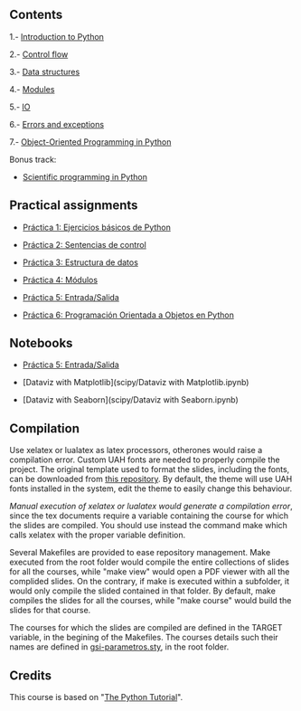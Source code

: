## Contents

1.- [Introduction to Python](1-introduction/)

2.- [Control flow](2-controlflow/)

3.- [Data structures](3-datastructures/)

4.- [Modules](4-modules/)

5.- [IO](5-io/)

6.- [Errors and exceptions](6-exceptions/)

7.- [Object-Oriented Programming in Python](7-oop/)

Bonus track:

* [Scientific programming in Python](scipy/)

## Practical assignments

* [Práctica 1: Ejercicios básicos de Python](assignments/p1.pdf)

* [Práctica 2: Sentencias de control](assignments/p2.pdf)

* [Práctica 3: Estructura de datos](assignments/p3.pdf)

* [Práctica 4: Módulos](assignments/p4.pdf)

* [Práctica 5: Entrada/Salida](assignments/p5.pdf)

* [Práctica 6: Programación Orientada a Objetos en Python](assignments/p5.pdf)

## Notebooks

* [Práctica 5: Entrada/Salida](assignments/p5.pdf)

* [Dataviz with Matplotlib](scipy/Dataviz with Matplotlib.ipynb)

* [Dataviz with Seaborn](scipy/Dataviz with Seaborn.ipynb)

## Compilation

Use xelatex or lualatex as latex processors, otherones would raise a compilation error. Custom UAH fonts are needed to properly compile the project. The original template used to format the slides, including the fonts, can be downloaded from [this repository](https://github.com/dfbarrero/UAH-beamer-template). By default, the theme will use UAH fonts installed in the system, edit the theme to easily change this behaviour.

*Manual execution of xelatex or lualatex would generate a compilation error*, since the tex documents require a variable containing the course for which the slides are compiled. You should use instead the command make which calls xelatex with the proper variable definition.

Several Makefiles are provided to ease repository management. Make executed from the root folder would compile the entire collections of slides for all the courses, while "make view" would open a PDF viewer with all the complided slides. On the contrary, if make is executed within a subfolder, it would only compile the slided contained in that folder. By default, make compiles the slides for all the courses, while "make course" would build the slides for that course.

The courses for which the slides are compiled are defined in the TARGET variable, in the begining of the Makefiles. The courses details such their names are defined in [gsi-parametros.sty](gsi-parametros.sty), in the root folder.

## Credits

This course is based on "[The Python Tutorial](https://docs.python.org/3/tutorial/index.html)".
